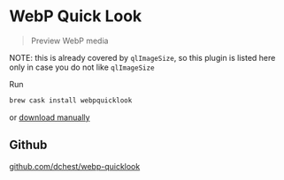 ---
---

# WebP Quick Look

> Preview WebP media

NOTE: this is already covered by `qlImageSize`, so this plugin is listed here only in case you do not like `qlImageSize`

Run

```sh
brew cask install webpquicklook
```

or [download manually](https://github.com/dchest/webp-quicklook/releases/latest)

## Github

[github.com/dchest/webp-quicklook](https://github.com/dchest/webp-quicklook)
